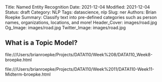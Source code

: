 Title: Named Entity Recognition
Date: 2021-12-04
Modified: 2021-12-04
Status: draft
Category: NLP
Tags: datascience, nlp
Slug: ner
Authors: Brian Roepke
Summary: Classify text into pre-defined categories such as person names, organizations, locations, and more!
Header_Cover: images/road.jpg
Og_Image: images/road.jpg
Twitter_Image: images/road.jpg

## What is a Topic Model?

file:///Users/brianroepke/Projects/DATA110/Week%208/DATA110_Week8-broepke.html

file:///Users/brianroepke/Projects/DATA110/Week%2011/DATA110-Week11-Midterm-broepke.html 